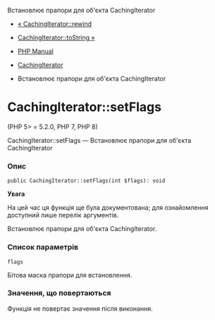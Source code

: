 Встановлює прапори для об'єкта CachingIterator

-   [« CachingIterator::rewind](cachingiterator.rewind.html)
    
-   [CachingIterator::toString »](cachingiterator.tostring.html)
    
-   [PHP Manual](index.html)
    
-   [CachingIterator](class.cachingiterator.html)
    
-   Встановлює прапори для об'єкта CachingIterator
    

# CachingIterator::setFlags

(PHP 5> = 5.2.0, PHP 7, PHP 8)

CachingIterator::setFlags — Встановлює прапори для об'єкта CachingIterator

### Опис

```methodsynopsis
public CachingIterator::setFlags(int $flags): void
```

**Увага**

На цей час ця функція ще була документована; для ознайомлення доступний лише перелік аргументів.

Встановлює прапори для об'єкта CachingIterator.

### Список параметрів

`flags`

Бітова маска прапори для встановлення.

### Значення, що повертаються

Функція не повертає значення після виконання.